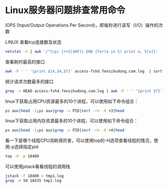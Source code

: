 # Linux服务器问题排查常用命令

IOPS (Input/Output Operations Per Second)，即每秒进行读写（I/O）操作的次数

LINUX 查看tcp连接数及状态

```sh
netstat -n | awk '/^tcp/ {++S[$NF]} END {for(a in S) print a, S[a]}'
```

查看耗时最高的接口

```sh
awk -F ' ' '{print $14,$4,$7}' access-fshd.fensihudong.com.log  | sort -k1nr | head -n 10
```

统计请求次数最多的接口

```sh
grep -v HEAD access-fshd.fensihudong.com.log | awk -F ' ' '{print $7}' | sort | uniq -c | sort -k1nr | head -10
```

linux下获取占用CPU资源最多的10个进程，可以使用如下命令组合：

```sh
ps aux|head -1;ps aux|grep -v PID|sort -rn -k +3|head
```
linux下获取占用内存资源最多的10个进程，可以使用如下命令组合：

```sh
ps aux|head -1;ps aux|grep -v PID|sort -rn -k +4|head
```
看一下是哪个线程CPU消耗得厉害，可以使用top的-H选项查看线程的情况，使用-p选择指定pid

```sh
top -H -p 18400
```
可以使用jstack看看线程的调用栈

```sh
jstack -F 18400 > tmp1.log
grep -A 50 18435 tmp1.log
```

